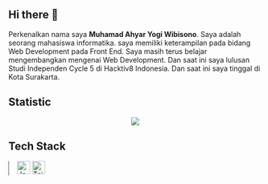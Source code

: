 ## Hi there 👋

Perkenalkan nama saya **Muhamad Ahyar Yogi Wibisono**. Saya adalah seorang mahasiswa informatika. saya memiliki keterampilan pada bidang Web Development pada Front End. Saya masih terus belajar mengembangkan mengenai Web Development. Dan saat ini saya lulusan Studi Independen Cycle 5 di Hacktiv8 Indonesia. Dan saat ini saya tinggal di Kota Surakarta.

## Statistic
<div align="center" style="padding: 0 20px;">
  <img src="https://github-readme-stats-eight-theta.vercel.app/api/top-langs/?username=YarElen&layout=compact&langs_count=8&theme=tokyonight" />
</div>

## Tech Stack
<div style="border-left: 1.5px solid #595957; padding: 0 1rem ;width: 50%">
<img width="26" src="https://img.icons8.com/color/48/000000/javascript--v1.png" alt="JavaScript" title="JavaScript"/>
<img width="26" src="https://img.icons8.com/color/48/000000/tailwindcss.png" alt="Tailwindcss" title="Tailwindcss"/>
</div>